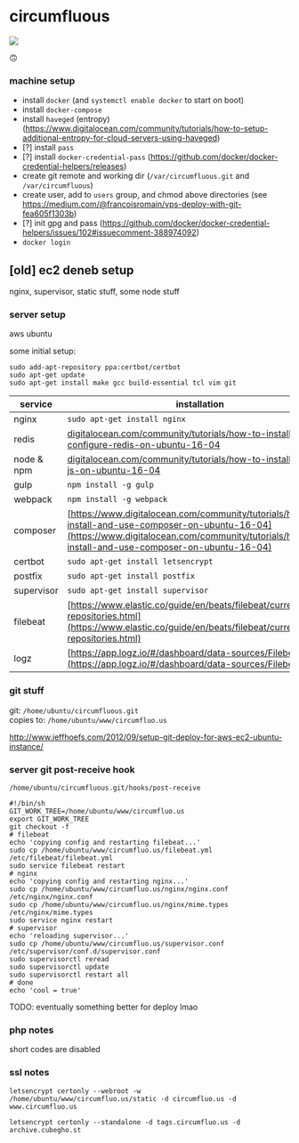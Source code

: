 # circumfluous

![](https://images.tmcnet.com/tmc/misc/articles/image/2019-aug/AdobeStock_282378637-dev-ops-supersize.jpeg)

:upside_down_face:

### machine setup
- install `docker` (and `systemctl enable docker` to start on boot)
- install `docker-compose`
- install `haveged` (entropy) (https://www.digitalocean.com/community/tutorials/how-to-setup-additional-entropy-for-cloud-servers-using-haveged)
- [?] install `pass`
- [?] install `docker-credential-pass` (https://github.com/docker/docker-credential-helpers/releases)
- create git remote and working dir (`/var/circumfluous.git` and `/var/circumfluous`)
- create user, add to `users` group, and chmod above directories (see https://medium.com/@francoisromain/vps-deploy-with-git-fea605f1303b)
- [?] init gpg and pass (https://github.com/docker/docker-credential-helpers/issues/102#issuecomment-388974092)
- `docker login`

## [old] ec2 deneb setup

nginx, supervisor, static stuff, some node stuff

### server setup

aws ubuntu

some initial setup:
```
sudo add-apt-repository ppa:certbot/certbot
sudo apt-get update
sudo apt-get install make gcc build-essential tcl vim git
```

service | installation
--- | ---
nginx | `sudo apt-get install nginx`
redis | [digitalocean.com/community/tutorials/how-to-install-and-configure-redis-on-ubuntu-16-04](https://www.digitalocean.com/community/tutorials/how-to-install-and-configure-redis-on-ubuntu-16-04)
node & npm | [digitalocean.com/community/tutorials/how-to-install-node-js-on-ubuntu-16-04](https://www.digitalocean.com/community/tutorials/how-to-install-node-js-on-ubuntu-16-04#how-to-install-using-a-ppa)
gulp | `npm install -g gulp`
webpack | `npm install -g webpack`
composer | [https://www.digitalocean.com/community/tutorials/how-to-install-and-use-composer-on-ubuntu-16-04](https://www.digitalocean.com/community/tutorials/how-to-install-and-use-composer-on-ubuntu-16-04)
certbot | `sudo apt-get install letsencrypt`
postfix | `sudo apt-get install postfix`
supervisor | `sudo apt-get install supervisor`
filebeat | [https://www.elastic.co/guide/en/beats/filebeat/current/setup-repositories.html](https://www.elastic.co/guide/en/beats/filebeat/current/setup-repositories.html)
logz | [https://app.logz.io/#/dashboard/data-sources/Filebeat](https://app.logz.io/#/dashboard/data-sources/Filebeat)


### git stuff

git: `/home/ubuntu/circumfluous.git`  
copies to: `/home/ubuntu/www/circumfluo.us`

http://www.jeffhoefs.com/2012/09/setup-git-deploy-for-aws-ec2-ubuntu-instance/


### server git post-receive hook
`/home/ubuntu/circumfluous.git/hooks/post-receive`

```
#!/bin/sh
GIT_WORK_TREE=/home/ubuntu/www/circumfluo.us
export GIT_WORK_TREE
git checkout -f
# filebeat
echo 'copying config and restarting filebeat...'
sudo cp /home/ubuntu/www/circumfluo.us/filebeat.yml /etc/filebeat/filebeat.yml
sudo service filebeat restart
# nginx
echo 'copying config and restarting nginx...'
sudo cp /home/ubuntu/www/circumfluo.us/nginx/nginx.conf /etc/nginx/nginx.conf
sudo cp /home/ubuntu/www/circumfluo.us/nginx/mime.types /etc/nginx/mime.types
sudo service nginx restart
# supervisor
echo 'reloading supervisor...'
sudo cp /home/ubuntu/www/circumfluo.us/supervisor.conf /etc/supervisor/conf.d/supervisor.conf
sudo supervisorctl reread
sudo supervisorctl update
sudo supervisorctl restart all
# done
echo 'cool = true'
```

TODO: eventually something better for deploy lmao

### php notes
short codes are disabled


### ssl notes

`letsencrypt certonly --webroot -w /home/ubuntu/www/circumfluo.us/static -d circumfluo.us -d www.circumfluo.us`

`letsencrypt certonly --standalone -d tags.circumfluo.us -d archive.cubegho.st`
